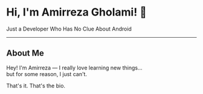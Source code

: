 <h1>Hi, I'm Amirreza Gholami! 👋</h1>  

Just a Developer Who Has No Clue About Android  

---

## About Me  

Hey! I'm Amirreza — I really love learning new things...  
but for some reason, I just can't.  

That's it. That's the bio.

